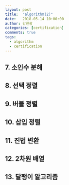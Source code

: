 ```yaml
---
layout: post
title:  "algorithm(2)"
date:   2018-05-14 10:00:00
author: 강진광
categories: [certification]
comments: true
tags:
  - algorithm
  - certification
---
```


## 7. 소인수 분해

## 8. 선택 정렬

## 9. 버블 정렬

## 10. 삽입 정렬

## 11. 진법 변환

## 12. 2차원 배열

## 13. 달팽이 알고리즘
 
